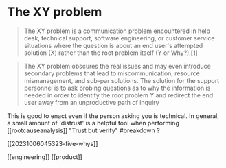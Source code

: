 # The XY problem

>The XY problem is a communication problem encountered in help desk, technical support, software engineering, or customer service situations where the question is about an end user's attempted solution (X) rather than the root problem itself (Y or Why?).[1]

>The XY problem obscures the real issues and may even introduce secondary problems that lead to miscommunication, resource mismanagement, and sub-par solutions. The solution for the support personnel is to ask probing questions as to why the information is needed in order to identify the root problem Y and redirect the end user away from an unproductive path of inquiry

This is good to enact even if the person asking you is technical. In general, a small amount of 'distrust' is a helpful tool when performing [[rootcauseanalysis]]
"Trust but verify"
#breakdown ?

[[20231006045323-five-whys]]

[[engineering]]
[[product]]